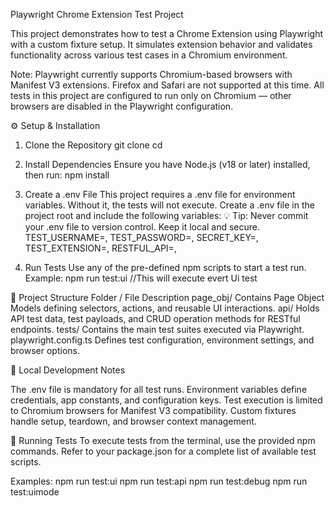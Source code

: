 Playwright Chrome Extension Test Project

This project demonstrates how to test a Chrome Extension using Playwright with a custom fixture setup.
It simulates extension behavior and validates functionality across various test cases in a Chromium environment.

Note:
Playwright currently supports Chromium-based browsers with Manifest V3 extensions.
Firefox and Safari are not supported at this time.
All tests in this project are configured to run only on Chromium — other browsers are disabled in the Playwright configuration.

⚙️ Setup & Installation

1. Clone the Repository
   git clone <repository-url>
   cd <project-directory>

2. Install Dependencies
   Ensure you have Node.js (v18 or later) installed, then run:
   npm install

3. Create a .env File
   This project requires a .env file for environment variables. Without it, the tests will not execute.
   Create a .env file in the project root and include the following variables:
   💡 Tip: Never commit your .env file to version control. Keep it local and secure.
   TEST_USERNAME=,
   TEST_PASSWORD=,
   SECRET_KEY=,
   TEST_EXTENSION=,
   RESTFUL_API=,

4. Run Tests
   Use any of the pre-defined npm scripts to start a test run.
   Example: npm run test:ui //This will execute evert Ui test

🧱 Project Structure
Folder / File Description
page_obj/ Contains Page Object Models defining selectors, actions, and reusable UI interactions.
api/ Holds API test data, test payloads, and CRUD operation methods for RESTful endpoints.
tests/ Contains the main test suites executed via Playwright.
playwright.config.ts Defines test configuration, environment settings, and browser options.

🧩 Local Development Notes

The .env file is mandatory for all test runs.
Environment variables define credentials, app constants, and configuration keys.
Test execution is limited to Chromium browsers for Manifest V3 compatibility.
Custom fixtures handle setup, teardown, and browser context management.

🚀 Running Tests
To execute tests from the terminal, use the provided npm commands.
Refer to your package.json for a complete list of available test scripts.

Examples:
npm run test:ui
npm run test:api
npm run test:debug
npm run test:uimode
